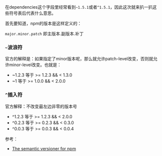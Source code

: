 在dependencies这个字段里经常看到`~1.5.1`或者`^1.5.1`，因此这次就来扒一扒这些符号表后代表什么意思。

首先要知道，npm的版本是这样定义的：

`major.minor.patch` 即主版本.副版本.补丁

### `~`波浪符

官方的解释是：如果指定了minor版本呢，那么就允许patch-level改变，否则就允许minor-level改变。也就是：

- ~1.2.3 等于 >= 1.2.3 && < 1.3.0
- ~1 等于 >= 1.0.0 && < 2.0.0

### `^`插入符

官方解释：不改变最左边非零的版本号

- ^1.2.3 等于 >= 1.2.3 && < 2.0.0
- ^0.2.3 等于 >= 0.2.3 && < 0.3.0
- ^0.0.3 等于 >= 0.0.3 && < 0.0.4

参考：

- [The semantic versioner for npm](https://docs.npmjs.com/misc/semver)